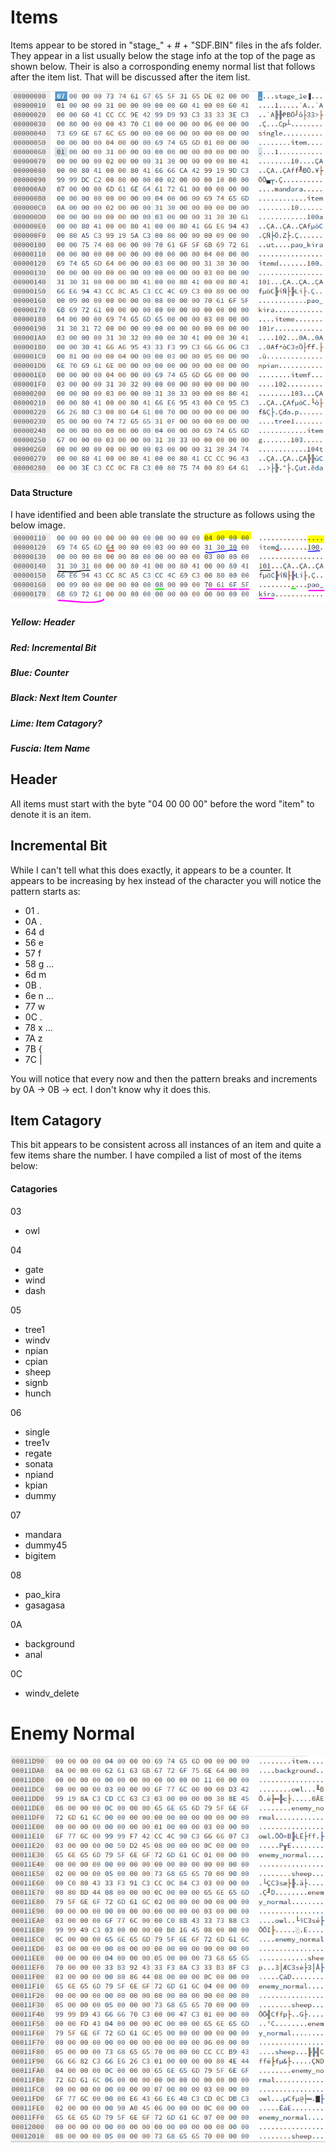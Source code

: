# Items

Items appear to be stored in "stage_" + # + "SDF.BIN" files in the afs folder.
They appear in a list usually below the stage info at the top of the page as shown below.
Their is also a corrosponding enemy normal list that follows after the item list. That will be discussed after the item list.

![Item List](https://raw.githubusercontent.com/SmallMistake/Modding-NiD/main/Items/pictures/itemListExample.PNG)


#### Data Structure

I have identified and been able translate the structure as follows using the below image.
![Item Example](https://raw.githubusercontent.com/SmallMistake/Modding-NiD/main/Items/pictures/exampleItemDecomposed.PNG)

##### Yellow: Header
##### Red: Incremental Bit
##### Blue: Counter
##### Black: Next Item Counter
##### Lime: Item Catagory?
##### Fuscia: Item Name

## Header

All items must start with the byte "04 00 00 00" before the word "item" to denote it is an item.

## Incremental Bit

While I can't tell what this does exactly, it appears to be a counter. It appears to be increasing by hex instead of the character you will notice the pattern starts as:
- 01 .
- 0A .
- 64 d
- 56 e
- 57 f
- 58 g
...
- 6d m
- 0B .
- 6e n
...
- 77 w
- 0C .
- 78 x
...
- 7A z
- 7B {
- 7C |

You will notice that every now and then the pattern breaks and increments by 0A -> 0B -> ect. I don't know why it does this.

## Item Catagory

This bit appears to be consistent across all instances of an item and quite a few items share the number. I have compiled a list of most of the items below:

#### Catagories

03 </br>
- owl

04 </br>
- gate </br>
- wind </br>
- dash </br>

05 </br>
- tree1 </br>
- windv </br>
- npian </br>
- cpian </br>
- sheep </br>
- signb </br>
- hunch </br>

06 </br>
- single </br>
- tree1v </br>
- regate </br>
- sonata </br>
- npiand </br>
- kpian </br>
- dummy </br>

07 </br>
- mandara </br>
- dummy45 </br>
- bigitem </br>

08 </br>
- pao_kira </br>
- gasagasa </br>

0A </br>
- background </br>
- anal </br>

0C </br>
- windv_delete </br>


# Enemy Normal

![Item List](https://raw.githubusercontent.com/SmallMistake/Modding-NiD/main/Items/pictures/itemEnemyNormal.PNG)
